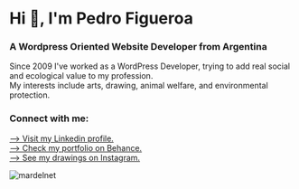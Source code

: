 <h1 align="left">Hi 👋, I'm Pedro Figueroa</h1>
<h3 align="left">A Wordpress Oriented Website Developer from Argentina</h3>

Since 2009 I've worked as a WordPress Developer, trying to add real social and ecological value to my profession.<br>
My interests include arts, drawing, animal welfare, and environmental protection.
</p>

<h3 align="left">Connect with me:</h3>
<p align="left">
<a href="https://linkedin.com/in/pedrofigueroa1989" target="blank">
  --> Visit my Linkedin profile.
</a><br>
<a href="https://www.behance.net/pedrofigueroa" target="blank">
  --> Check my portfolio on Behance.
</a>
</a><br>
<a href="https://www.instagram.com/pedrofigueroa3970/" target="blank">
  --> See my drawings on Instagram.
</a>
</p>

<p><img align="center" src="https://github-readme-stats.vercel.app/api/top-langs?username=mardelnet&show_icons=true&locale=en&layout=compact" alt="mardelnet" /></p>
